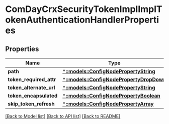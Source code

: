 # ComDayCrxSecurityTokenImplImplTokenAuthenticationHandlerProperties

## Properties
Name | Type | Description | Notes
------------ | ------------- | ------------- | -------------
**path** | [***::models::ConfigNodePropertyString**](configNodePropertyString.md) |  | [optional] 
**token_required_attr** | [***::models::ConfigNodePropertyDropDown**](configNodePropertyDropDown.md) |  | [optional] 
**token_alternate_url** | [***::models::ConfigNodePropertyString**](configNodePropertyString.md) |  | [optional] 
**token_encapsulated** | [***::models::ConfigNodePropertyBoolean**](configNodePropertyBoolean.md) |  | [optional] 
**skip_token_refresh** | [***::models::ConfigNodePropertyArray**](configNodePropertyArray.md) |  | [optional] 

[[Back to Model list]](../README.md#documentation-for-models) [[Back to API list]](../README.md#documentation-for-api-endpoints) [[Back to README]](../README.md)


